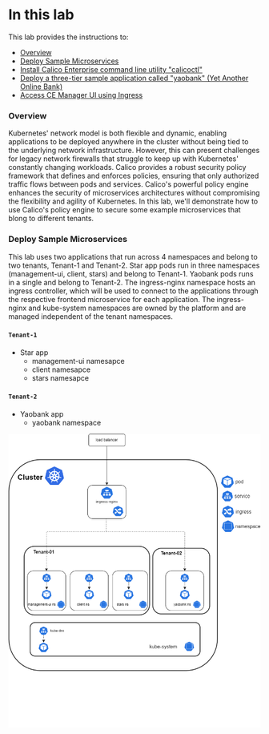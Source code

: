 # In this lab

This lab provides the instructions to:

* [Overview](https://github.com/tigera-cs/Calico-Security-Observability-Troubleshooting-Training/blob/main/1.%20Install%20Calico%20Enterprise/README.md#overview)
* [Deploy Sample Microservices](https://github.com/tigera-cs/Calico-Security-Observability-Troubleshooting-Training/blob/main/1.%20Install%20Calico%20Enterprise/README.md#install-calico-enterprise)
* [Install Calico Enterprise command line utility "calicoctl"](https://github.com/tigera-cs/Calico-Security-Observability-Troubleshooting-Training/blob/main/1.%20Install%20Calico%20Enterprise/README.md#install-calico-enterprise-command-line-utility-calicoctl)
* [Deploy a three-tier sample application called "yaobank" (Yet Another Online Bank)](https://github.com/tigera-cs/Calico-Enterprise-Networking-Training/blob/main/1.%20Install%20Calico%20Enterprise/README.md#deploy-a-three-tier-sample-application-called-yaobank-yet-another-online-bank)
* [Access CE Manager UI using Ingress](https://github.com/tigera-cs/Calico-Enterprise-Networking-Training/blob/main/1.%20Install%20Calico%20Enterprise/README.md#access-ce-manager-ui-using-ingress)


### Overview

Kubernetes' network model is both flexible and dynamic, enabling applications to be deployed anywhere in the cluster without being tied to the underlying network infrastructure. However, this can present challenges for legacy network firewalls that struggle to keep up with Kubernetes' constantly changing workloads. Calico provides a robust security policy framework that defines and enforces policies, ensuring that only authorized traffic flows between pods and services. Calico's powerful policy engine enhances the security of microservices architectures without compromising the flexibility and agility of Kubernetes. In this lab, we'll demonstrate how to use Calico's policy engine to secure some example microservices that blong to different tenants.


### Deploy Sample Microservices

This lab uses two applications that run across 4 namespaces and belong to two tenants, Tenant-1 and Tenant-2. Star app pods run in three namespaces (management-ui, client, stars) and belong to Tenant-1. Yaobank pods runs in a single and belong to Tenant-2. The ingress-nginx namespace hosts an ingress controller, which will be used to connect to the applications through the respective frontend microservice for each application. The ingress-nginx and kube-system namespaces are owned by the platform and are managed independent of the tenant namespaces.

#### `Tenant-1`
  - Star app
    -  management-ui namesapce
    -  client namesapce
    -  stars namesapce
  
#### `Tenant-2`
  - Yaobank app
    -  yaobank namespace


<img src="/img/3.tenants.png">
